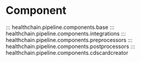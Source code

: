 # Component

::: healthchain.pipeline.components.base
::: healthchain.pipeline.components.integrations
::: healthchain.pipeline.components.preprocessors
::: healthchain.pipeline.components.postprocessors
::: healthchain.pipeline.components.cdscardcreator

